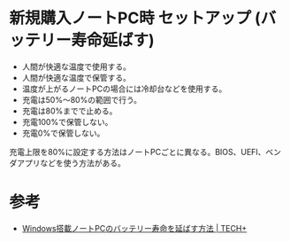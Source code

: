 # 新規購入ノートPC時 セットアップ (バッテリー寿命延ばす)

- 人間が快適な温度で使用する。
- 人間が快適な温度で保管する。
- 温度が上がるノートPCの場合には冷却台などを使用する。
- 充電は50%〜80%の範囲で行う。
- 充電は80%までで止める。
- 充電100%で保管しない。
- 充電0%で保管しない。

充電上限を80%に設定する方法はノートPCごとに異なる。BIOS、UEFI、ベンダアプリなどを使う方法がある。

# 参考

- [Windows搭載ノートPCのバッテリー寿命を延ばす方法 \| TECH\+](https://news.mynavi.jp/article/20210725-1916420/)
